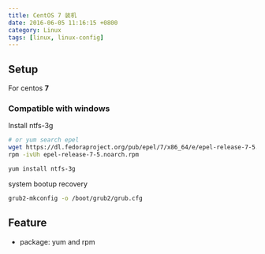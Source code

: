 ```yaml
---
title: CentOS 7 装机
date: 2016-06-05 11:16:15 +0800
category: Linux
tags: [linux, linux-config]
---
```


## Setup

For centos **7**

### Compatible with windows

Install ntfs-3g

```bash
# or yum search epel
wget https://dl.fedoraproject.org/pub/epel/7/x86_64/e/epel-release-7-5.noarch.rpm
rpm -ivUh epel-release-7-5.noarch.rpm

yum install ntfs-3g
```

system bootup recovery

```bash
grub2-mkconfig -o /boot/grub2/grub.cfg
```

## Feature

* package: yum and rpm
